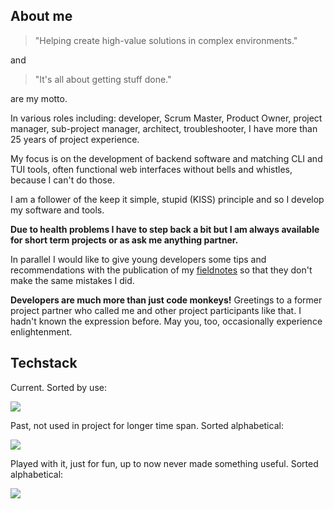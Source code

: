 ## About me

> "Helping create high-value solutions in complex environments."

and

> "It's all about getting stuff done."

are my motto.

In various roles including: developer, Scrum Master, Product Owner, project manager, sub-project manager, architect, troubleshooter, I have more than 25 years of project experience.

My focus is on the development of backend software and matching CLI and TUI tools, often functional web interfaces without bells and whistles, because I can't do those.

I am a follower of the keep it simple, stupid (KISS) principle and so I develop my software and tools.

__Due to health problems I have to step back a bit but I am always available for short term projects or as ask me anything partner.__

In parallel I would like to give young developers some tips and recommendations with the publication of my [fieldnotes](https://github.com/vbd/Fieldnotes) so that they don't make the same mistakes I did.

__Developers are much more than just code monkeys!__ Greetings to a former project partner who called me and other project participants like that. I hadn't known the expression before. May you, too, occasionally experience enlightenment.
 

## Techstack

Current. Sorted by use: 
<p>
  <a href="https://skillicons.dev">
    <img src="https://skillicons.dev/icons?i=vim,go,python,md,php,mysql,git,github,sqlite,regex,docker,fastapi,selenium,bots,stackoverflow,vscode,mastodon&perline=8" />
  </a>
</p> 

Past, not used in project for longer time span. Sorted alphabetical:
<p>
  <a href="https://skillicons.dev">
    <img src="https://skillicons.dev/icons?i=angular,bootstrap,c,cpp,cs,dotnet,electron,js,jquery,latex,linux,perl,pytorch,r,rabbitmq,visualstudio,wordpress&perline=8" />
  </a>
</p> 

Played with it, just for fun, up to now never made something useful. Sorted alphabetical:
<p>
  <a href="https://skillicons.dev">
    <img src="https://skillicons.dev/icons?i=clojure,coffeescript,godot,haxe,lua,nim,rust,twitter,wasm&perline=8" />
  </a>
</p>  


<!--
[![GitHub Streak](https://github-readme-streak-stats.herokuapp.com?user=vbd&theme=dark&hide_border=true&date_format=%5BY%20%5DM%20j&mode=weekly)](https://git.io/streak-stats)

[![Anurag's GitHub stats-Dark](https://github-readme-stats.vercel.app/api?username=vbd&show_icons=true&theme=dark#gh-dark-mode-only)
-->


<!--
**vbd/vbd** is a ✨ _special_ ✨ repository because its `README.md` (this file) appears on your GitHub profile.

Here are some ideas to get you started:

- 🔭 I’m currently working on ...
- 🌱 I’m currently learning ...
- 👯 I’m looking to collaborate on ...
- 🤔 I’m looking for help with ...
- 💬 Ask me about ...
- 📫 How to reach me: ...
- 😄 Pronouns: ...
- ⚡ Fun fact: ...
-->
